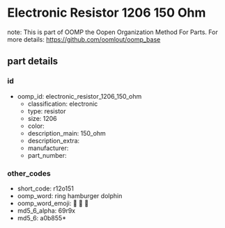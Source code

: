 # Electronic Resistor 1206 150 Ohm  

note: This is part of OOMP the Oopen Organization Method For Parts. For more details: https://github.com/oomlout/oomp_base

##  part details





### id
* oomp_id: electronic_resistor_1206_150_ohm
  * classification: electronic
  * type: resistor
  * size: 1206
  * color: 
  * description_main: 150_ohm
  * description_extra: 
  * manufacturer: 
  * part_number: 

### other_codes
* short_code: r12o151
* oomp_word: ring hamburger dolphin
* oomp_word_emoji: :ring: :hamburger: :dolphin:
* md5_6_alpha: 69r9x
* md5_6: a0b855* 